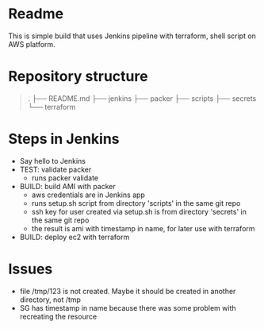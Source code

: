 # Readme

This is simple build that uses Jenkins pipeline with terraform, shell script on AWS platform.

# Repository structure
> .
├── README.md
├── jenkins
├── packer
├── scripts
├── secrets
└── terraform



# Steps in Jenkins
- Say hello to Jenkins
- TEST: validate packer
  - runs packer validate
- BUILD: build AMI with packer
  - aws credentials are in Jenkins app
  - runs setup.sh script from directory 'scripts' in the same git repo
  - ssh key for user created via setup.sh is from directory 'secrets' in the same git repo
  - the result is ami with timestamp in name, for later use with terraform
- BUILD: deploy ec2 with terraform


# Issues
- file /tmp/123 is not created. Maybe it should be created in another directory, not /tmp
- SG has timestamp in name because there was some problem with recreating the resource